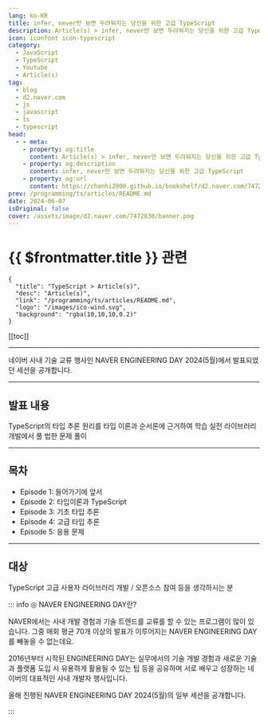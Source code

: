 ```yaml
---
lang: ko-KR
title: infer, never만 보면 두려워지는 당신을 위한 고급 TypeScript
description: Article(s) > infer, never만 보면 두려워지는 당신을 위한 고급 TypeScript
icon: iconfont icon-typescript
category: 
  - JavaScript
  - TypeScript
  - Youtube
  - Article(s)
tag: 
  - blog
  - d2.naver.com
  - js
  - javascript
  - ts
  - typescript
head:  
  - - meta:
    - property: og:title
      content: Article(s) > infer, never만 보면 두려워지는 당신을 위한 고급 TypeScript
    - property: og:description
      content: infer, never만 보면 두려워지는 당신을 위한 고급 TypeScript
    - property: og:url
      content: https://chanhi2000.github.io/bookshelf/d2.naver.com/7472830.html
prev: /programming/ts/articles/README.md
date: 2024-06-07
isOriginal: false
cover: /assets/image/d2.naver.com/7472830/banner.png
---
```


# {{ $frontmatter.title }} 관련

```component VPCard
{
  "title": "TypeScript > Article(s)",
  "desc": "Article(s)",
  "link": "/programming/ts/articles/README.md",
  "logo": "/images/ico-wind.svg",
  "background": "rgba(10,10,10,0.2)"
}
```

[[toc]]

---

<SiteInfo
  name="infer, never만 보면 두려워지는 당신을 위한 고급 TypeScript | NAVER D2"
  desc="infer, never만 보면 두려워지는 당신을 위한 고급 TypeScript"
  url="https://d2.naver.com/helloworld/7472830"
  logo="/assets/image/d2.naver.com/favicon.ico"
  preview="/assets/image/d2.naver.com/7472830/banner.jpg"/>

네이버 사내 기술 교류 행사인 NAVER ENGINEERING DAY 2024(5월)에서 발표되었던 세션을 공개합니다.

<!-- <VidStack src="https://tv.naver.com/embed/52368749" /> -->
<VidStack src="youtube/xesy1i67OWI" />

---

## 발표 내용

TypeScript의 타입 추론 원리를 타입 이론과 순서론에 근거하여 학습
실전 라이브러리 개발에서 풀 법한 문제 풀이

---

## 목차

- Episode 1: 들어가기에 앞서
- Episode 2: 타입이론과 TypeScript
- Episode 3: 기초 타입 추론
- Episode 4: 고급 타입 추론
- Episode 5: 응용 문제

---

## 대상

TypeScript 고급 사용자
라이브러리 개발 / 오픈소스 참여 등을 생각하시는 분

::: info ◎ NAVER ENGINEERING DAY란?
  
NAVER에서는 사내 개발 경험과 기술 트렌드를 교류를 할 수 있는 프로그램이 많이 있습니다. 그중 매회 평균 70개 이상의 발표가 이루어지는 NAVER ENGINEERING DAY를 빼놓을 수 없는데요. 

2016년부터 시작된 ENGINEERING DAY는 실무에서의 기술 개발 경험과 새로운 기술과 플랫폼 도입 시 유용하게 활용될 수 있는 팁 등을 공유하며 서로 배우고 성장하는 네이버의 대표적인 사내 개발자 행사입니다.

올해 진행된 NAVER ENGINEERING DAY 2024(5월)의 일부 세션을 공개합니다.
  
:::
